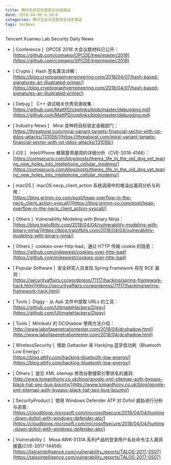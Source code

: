 ```yaml
---
title: 腾讯玄武实验室安全动态推送
date: 2018-04-08 6:10:0
categories: 腾讯玄武实验室安全动态推送
tags: SecNews
---
```


Tencent Xuanwu Lab Security Daily News  
* [ Conference ]  OPCDE 2018 大会议题材料已公开：   
[https://github.com/comaeio/OPCDE/tree/master/2018](https://github.com/comaeio/OPCDE/tree/master/2018)  

* [ Crypto ]  Hash 签名算法详解：   
[https://blog.cryptographyengineering.com/2018/04/07/hash-based-signatures-an-illustrated-primer/](https://blog.cryptographyengineering.com/2018/04/07/hash-based-signatures-an-illustrated-primer/)  

* [ Debug ]   C++ 调试相关优秀资源收集：   
[https://github.com/MattPD/cpplinks/blob/master/debugging.md](https://github.com/MattPD/cpplinks/blob/master/debugging.md)  

* [ Industry News ]   Mirai 变种将目标锁定金融部门：   
[https://threatpost.com/mirai-variant-targets-financial-sector-with-iot-ddos-attacks/131056/](https://threatpost.com/mirai-variant-targets-financial-sector-with-iot-ddos-attacks/131056/)  

* [ iOS ]   Intel/iPhone 蜂窝基带漏洞的详细分析（CVE-2018-4148）：   
[https://comsecuris.com/blog/posts/theres_life_in_the_old_dog_yet_tearing_new_holes_into_inteliphone_cellular_modems/](https://comsecuris.com/blog/posts/theres_life_in_the_old_dog_yet_tearing_new_holes_into_inteliphone_cellular_modems/)  

* [ macOS ]  macOS necp_client_action 系统调用中的堆溢出漏洞分析与利用：   
[https://blog.grimm-co.com/post/heap-overflow-in-the-necp_client_action-syscall/](https://blog.grimm-co.com/post/heap-overflow-in-the-necp_client_action-syscall/)  

* [ Others ]  Vulnerability Modeling with Binary Ninja：   
[https://blog.trailofbits.com/2018/04/04/vulnerability-modeling-with-binary-ninja/](https://blog.trailofbits.com/2018/04/04/vulnerability-modeling-with-binary-ninja/)  

* [ Others ]  cookies-over-http-bad，通过 HTTP 传输 cookie 的隐患：   
[https://github.com/mikewest/cookies-over-http-bad](https://github.com/mikewest/cookies-over-http-bad)  

* [ Popular Software ]  安全研究人员发现 Spring Framework 存在 RCE 漏洞：   
[https://securityaffairs.co/wordpress/71117/hacking/spring-framework-hack.html](https://securityaffairs.co/wordpress/71117/hacking/spring-framework-hack.html)  

* [ Tools ]  Diggy - 从 Apk 文件中提取 URLs 的工具：   
[https://github.com/UltimateHackers/Diggy](https://github.com/UltimateHackers/Diggy)  

* [ Tools ]  Mimikatz 的 DCShadow 使用方法介绍：   
[http://www.labofapenetrationtester.com/2018/04/dcshadow.html](http://www.labofapenetrationtester.com/2018/04/dcshadow.html)  

* [ WirelessSecurity ]  借助 Gattacker 来 Hackjing 蓝牙低功耗（Bluetooth Low Energy）：   
[https://blog.attify.com/hacking-bluetooth-low-energy/](https://blog.attify.com/hacking-bluetooth-low-energy/)  

* [ Others ]  提交 XML sitemap 修改谷歌搜索引擎排名的漏洞: 
[http://www.tomanthony.co.uk/blog/google-xml-sitemap-auth-bypass-black-hat-seo-bug-bounty/](http://www.tomanthony.co.uk/blog/google-xml-sitemap-auth-bypass-black-hat-seo-bug-bounty/)  

* [ SecurityProduct ]  使用 Windows Defender ATP 对 Dofoil 威胁进行分析与追查: 
[https://cloudblogs.microsoft.com/microsoftsecure/2018/04/04/hunting-down-dofoil-with-windows-defender-atp/](https://cloudblogs.microsoft.com/microsoftsecure/2018/04/04/hunting-down-dofoil-with-windows-defender-atp/)  

* [ Vulnerability ]   Moxa AWK-3131A 系列产品的登录用户名处命令注入漏洞披露(CVE-2017-14459): 
[https://talosintelligence.com/vulnerability_reports/TALOS-2017-0507](https://talosintelligence.com/vulnerability_reports/TALOS-2017-0507)  

